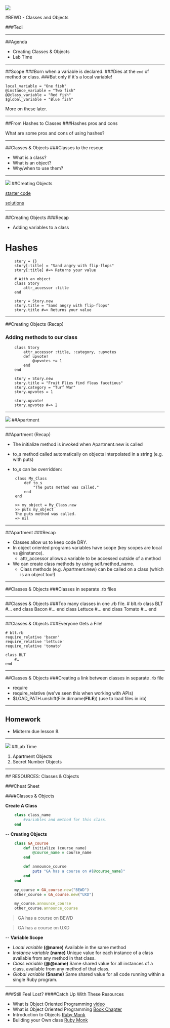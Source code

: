 <img id="icon" src="https://github.com/generalassembly/ga-ruby-on-rails-for-devs/raw/master/images/ga.png">

#BEWD - Classes and Objects

###Tedi

---


##Agenda

*	Creating Classes & Objects
*	Lab Time

---

##Scope
###Born when a variable is declared.
###Dies at the `end` of method or class.
###But only if it's a local variable!

	local_variable = "One fish"
	@instance_variable = "Two fish"
	@@class_variable = "Red fish"
	$global_variable = "Blue fish"
	
More on these later.

---

##From Hashes to Classes
###Hashes pros and cons

What are some pros and cons of using hashes?

---


##Classes & Objects
###Classes to the rescue

*	What is a class?
*	What is an object?
*	Why/when to use them?

---


<img id ='icon' src="../../assets/ICL_icons/Code_along_icon_md.png">
##Creating Objects

[starter code](/classes/05_Classes_Objects/starter_code/code_demo_creating_objects.rb)

[solutions](https://github.com/ga-students/BEWD_DC_1/tree/master/classes/05_Classes_Objects/solutions)



---

##Creating Objects
###Recap

*	Adding variables to a class

# Hashes
		story = {}
		story[:title] = "Sand angry with flip-flops"
		story[:title] #=> Returns your value

		# With an object
		class Story
			attr_accessor :title
		end

		story = Story.new
		story.title = "Sand angry with flip-flops"
		story.title #=> Returns your value

---


##Creating Objects (Recap)

### Adding methods to our class
		class Story
			attr_accessor :title, :category, :upvotes
			def upvote!
				@upvotes += 1
			end
		end

		story = Story.new
		story.title = "Fruit Flies find fleas facetious"
		story.category = "Turf War"
		story.upvotes = 1

		story.upvote!
		story.upvotes #=> 2

---


<img id ='icon' src="../../assets/ICL_icons/Code_along_icon_md.png">
##Apartment

---


##Apartment (Recap)

*  The initialize method is invoked when Apartment.new is called
*  to_s method called automatically on objects interpolated in a string (e.g. with puts)
*  to_s can be overridden:

		class My_Class
			def to_s
				"The puts method was called."
			end
		end

		>> my_object = My_Class.new
		>> puts my_object
		The puts method was called.
		=> nil

---


##Apartment
###Recap

*	Classes allow us to keep code DRY.
*	In object oriented programs variables have scope (key scopes are local vs @instance).
	*	attr_accessor allows a variable to be accessed outside of a method
*	We can create class methods by using self.method_name.
	*	Class methods (e.g. Apartment.new) can be called on a class (which is an object too!)

---


##Classes & Objects
###Classes in separate .rb files


---

##Classes & Objects
###Too many classes in one .rb file.
	# blt.rb
	class BLT
		#…
	end
	class Bacon
		#…
	end
	class Lettuce
		#…
	end
	class Tomato
		#…
	end

---


##Classes & Objects
###Everyone Gets a File!

	# blt.rb
	require_relative 'bacon'
	require_relative 'lettuce'
	require_relative 'tomato'

	class BLT
		#…
	end

---

##Classes & Objects
###Creating a link between classes in separate .rb file

*	require
*	require_relative (we've seen this when working with APIs)
*	$LOAD_PATH.unshift(File.dirname(__FILE__)) (use to load files in irb)

---

## Homework

*	Midterm due lesson 8.

---


<img id ='icon' src="../../assets/ICL_icons/Exercise_icon_md.png">
##Lab Time

1.	Apartment Objects
2.	Secret Number Objects

---


<div id="resources">
## RESOURCES: Classes & Objects

###Cheat Sheet

####Classes & Objects

__Create A Class__

```ruby
	class class_name
  		#variables and method for this class.
	end
```
--
__Creating Objects__

```ruby
	class GA_course
		def initialize (course_name)
			@course_name = course_name
		end

		def announce_course
			puts "GA has a course on #{@course_name}"
		end
	end

	my_course = GA_course.new("BEWD")
	other_course = GA_course.new("UXD")

	my_course.announce_course
	other_course.announce_course
```
>GA has a course on BEWD

>GA has a course on UXD

--
__Variable Scope__

- *Local variable* **(@name)** Available in the same method
- *Instance variable* **(name)** Unique value for each instance of a class available from any method in that class.
- *Class variable* **(@@name)** Same shared value for all instances of a class, available from any method of that class.
- *Global variable* **($name)** Same shared value for all code running within a single Ruby program.

---

###Still Feel Lost?
####Catch Up With These Resources

-	What is Object Oriented Programming [video](http://www.youtube.com/watch?feature=endscreen&v=SS-9y0H3Si8&NR=1)
-	What is Object Oriented Programming [Book Chapter](http://ruby.bastardsbook.com/chapters/oops/)
-	Introduction to Objects [Ruby Monk](http://rubymonk.com/learning/books/1-ruby-primer/chapters/6-objects/lessons/35-introduction-to-objects)
-	Building your Own class [Ruby Monk](http://rubymonk.com/learning/books/1-ruby-primer/chapters/7-classes/lessons/40-building-your-own-class)

